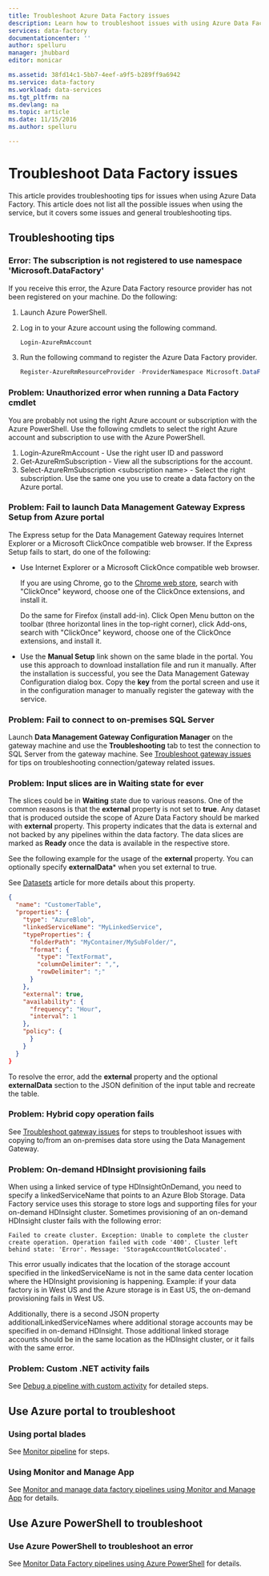 ```yaml
---
title: Troubleshoot Azure Data Factory issues
description: Learn how to troubleshoot issues with using Azure Data Factory.
services: data-factory
documentationcenter: ''
author: spelluru
manager: jhubbard
editor: monicar

ms.assetid: 38fd14c1-5bb7-4eef-a9f5-b289ff9a6942
ms.service: data-factory
ms.workload: data-services
ms.tgt_pltfrm: na
ms.devlang: na
ms.topic: article
ms.date: 11/15/2016
ms.author: spelluru

---
```

# Troubleshoot Data Factory issues
This article provides troubleshooting tips for issues when using Azure Data Factory. This article does not list all the possible issues when using the service, but it covers some issues and general troubleshooting tips.   

## Troubleshooting tips
### Error: The subscription is not registered to use namespace 'Microsoft.DataFactory'
If you receive this error, the Azure Data Factory resource provider has not been registered on your machine. Do the following:

1. Launch Azure PowerShell.
2. Log in to your Azure account using the following command.

	```powershell
	Login-AzureRmAccount
	```
3. Run the following command to register the Azure Data Factory provider.

	```powershell        
	Register-AzureRmResourceProvider -ProviderNamespace Microsoft.DataFactory
	```

### Problem: Unauthorized error when running a Data Factory cmdlet
You are probably not using the right Azure account or subscription with the Azure PowerShell. Use the following cmdlets to select the right Azure account and subscription to use with the Azure PowerShell.

1. Login-AzureRmAccount - Use the right user ID and password
2. Get-AzureRmSubscription - View all the subscriptions for the account.
3. Select-AzureRmSubscription &lt;subscription name&gt; - Select the right subscription. Use the same one you use to create a data factory on the Azure portal.

### Problem: Fail to launch Data Management Gateway Express Setup from Azure portal
The Express setup for the Data Management Gateway requires Internet Explorer or a Microsoft ClickOnce compatible web browser. If the Express Setup fails to start, do one of the following:

* Use Internet Explorer or a Microsoft ClickOnce compatible web browser.

    If you are using Chrome, go to the [Chrome web store](https://chrome.google.com/webstore/), search with "ClickOnce" keyword, choose one of the ClickOnce extensions, and install it.

    Do the same for Firefox (install add-in). Click Open Menu button on the toolbar (three horizontal lines in the top-right corner), click Add-ons, search with "ClickOnce" keyword, choose one of the ClickOnce extensions, and install it.
* Use the **Manual Setup** link shown on the same blade in the portal. You use this approach to download installation file and run it manually. After the installation is successful, you see the Data Management Gateway Configuration dialog box. Copy the **key** from the portal screen and use it in the configuration manager to manually register the gateway with the service.  

### Problem: Fail to connect to on-premises SQL Server
Launch **Data Management Gateway Configuration Manager** on the gateway machine and use the **Troubleshooting** tab to test the connection to SQL Server from the gateway machine. See [Troubleshoot gateway issues](data-factory-data-management-gateway.md#troubleshooting-gateway-issues) for tips on troubleshooting connection/gateway related issues.   

### Problem: Input slices are in Waiting state for ever
The slices could be in **Waiting** state due to various reasons. One of the common reasons is that the **external** property is not set to **true**. Any dataset that is produced outside the scope of Azure Data Factory should be marked with **external** property. This property indicates that the data is external and not backed by any pipelines within the data factory. The data slices are marked as **Ready** once the data is available in the respective store.

See the following example for the usage of the **external** property. You can optionally specify **externalData*** when you set external to true.

See [Datasets](data-factory-create-datasets.md) article for more details about this property.

```json
{
  "name": "CustomerTable",
  "properties": {
    "type": "AzureBlob",
    "linkedServiceName": "MyLinkedService",
    "typeProperties": {
      "folderPath": "MyContainer/MySubFolder/",
      "format": {
        "type": "TextFormat",
        "columnDelimiter": ",",
        "rowDelimiter": ";"
      }
    },
    "external": true,
    "availability": {
      "frequency": "Hour",
      "interval": 1
    },
    "policy": {
      }
    }
  }
}
```

To resolve the error, add the **external** property and the optional **externalData** section to the JSON definition of the input table and recreate the table.

### Problem: Hybrid copy operation fails
See [Troubleshoot gateway issues](data-factory-data-management-gateway.md#troubleshooting-gateway-issues) for steps to troubleshoot issues with copying to/from an on-premises data store using the Data Management Gateway.

### Problem: On-demand HDInsight provisioning fails
When using a linked service of type HDInsightOnDemand, you need to specify a linkedServiceName that points to an Azure Blob Storage. Data Factory service uses this storage to store logs and supporting files for your on-demand HDInsight cluster.  Sometimes provisioning of an on-demand HDInsight cluster fails with the following error:

```
Failed to create cluster. Exception: Unable to complete the cluster create operation. Operation failed with code '400'. Cluster left behind state: 'Error'. Message: 'StorageAccountNotColocated'.
```

This error usually indicates that the location of the storage account specified in the linkedServiceName is not in the same data center location where the HDInsight provisioning is happening. Example: if your data factory is in West US and the Azure storage is in East US, the on-demand provisioning fails in West US.

Additionally, there is a second JSON property additionalLinkedServiceNames where additional storage accounts may be specified in on-demand HDInsight. Those additional linked storage accounts should be in the same location as the HDInsight cluster, or it fails with the same error.

### Problem: Custom .NET activity fails
See [Debug a pipeline with custom activity](data-factory-use-custom-activities.md#troubleshoot-failures) for detailed steps.

## Use Azure portal to troubleshoot
### Using portal blades
See [Monitor pipeline](data-factory-build-your-first-pipeline-using-editor.md#monitor-pipeline) for steps.

### Using Monitor and Manage App
See [Monitor and manage data factory pipelines using Monitor and Manage App](data-factory-monitor-manage-app.md) for details.

## Use Azure PowerShell to troubleshoot
### Use Azure PowerShell to troubleshoot an error
See [Monitor Data Factory pipelines using Azure PowerShell](data-factory-build-your-first-pipeline-using-powershell.md#monitor-pipeline) for details.

[adfgetstarted]: data-factory-copy-data-from-azure-blob-storage-to-sql-database.md
[use-custom-activities]: data-factory-use-custom-activities.md
[troubleshoot]: data-factory-troubleshoot.md
[developer-reference]: http://go.microsoft.com/fwlink/?LinkId=516908
[cmdlet-reference]: http://go.microsoft.com/fwlink/?LinkId=517456
[json-scripting-reference]: http://go.microsoft.com/fwlink/?LinkId=516971

[azure-portal]: https://portal.azure.com/

[image-data-factory-troubleshoot-with-error-link]: ./media/data-factory-troubleshoot/DataFactoryWithErrorLink.png

[image-data-factory-troubleshoot-datasets-with-errors-blade]: ./media/data-factory-troubleshoot/DatasetsWithErrorsBlade.png

[image-data-factory-troubleshoot-table-blade-with-problem-slices]: ./media/data-factory-troubleshoot/TableBladeWithProblemSlices.png

[image-data-factory-troubleshoot-activity-run-with-error]: ./media/data-factory-troubleshoot/ActivityRunDetailsWithError.png

[image-data-factory-troubleshoot-dataslice-blade-with-active-runs]: ./media/data-factory-troubleshoot/DataSliceBladeWithActivityRuns.png

[image-data-factory-troubleshoot-walkthrough2-with-errors-link]: ./media/data-factory-troubleshoot/Walkthrough2WithErrorsLink.png

[image-data-factory-troubleshoot-walkthrough2-datasets-with-errors]: ./media/data-factory-troubleshoot/Walkthrough2DataSetsWithErrors.png

[image-data-factory-troubleshoot-walkthrough2-table-with-problem-slices]: ./media/data-factory-troubleshoot/Walkthrough2TableProblemSlices.png

[image-data-factory-troubleshoot-walkthrough2-slice-activity-runs]: ./media/data-factory-troubleshoot/Walkthrough2DataSliceActivityRuns.png

[image-data-factory-troubleshoot-activity-run-details]: ./media/data-factory-troubleshoot/Walkthrough2ActivityRunDetails.png

